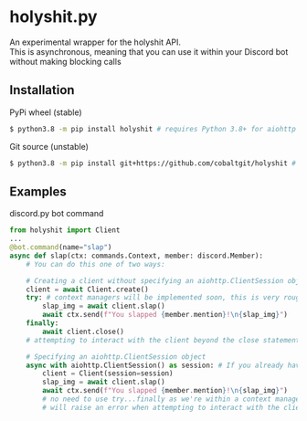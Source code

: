 # holyshit.py

An experimental wrapper for the holyshit API.  
This is asynchronous, meaning that you can use it within your Discord bot without making blocking calls

## Installation
PyPi wheel (stable)
```bash
$ python3.8 -m pip install holyshit # requires Python 3.8+ for aiohttp compatibility
```

Git source (unstable)
```bash
$ python3.8 -m pip install git+https://github.com/cobaltgit/holyshit # requires Python 3.8+ for aiohttp compatibility
```

## Examples

discord.py bot command
```py
from holyshit import Client
...
@bot.command(name="slap")
async def slap(ctx: commands.Context, member: discord.Member):
    # You can do this one of two ways:

    # Creating a client without specifying an aiohttp.ClientSession object
    client = await Client.create()
    try: # context managers will be implemented soon, this is very rough
        slap_img = await client.slap()
        await ctx.send(f"You slapped {member.mention}!\n{slap_img}")
    finally:
        await client.close()
    # attempting to interact with the client beyond the close statement will raise an error

    # Specifying an aiohttp.ClientSession object
    async with aiohttp.ClientSession() as session: # If you already have a session stored in a botvar, don't use it, unless you want your client to persist - if you want to do that, you could store the client in a botvar along with the aiohttp session
        client = Client(session=session)
        slap_img = await client.slap()
        await ctx.send(f"You slapped {member.mention}!\n{slap_img}")
        # no need to use try...finally as we're within a context manager for the aiohttp session 
        # will raise an error when attempting to interact with the client outside the with block
```
